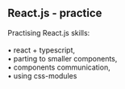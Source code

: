 ## React.js - practice

Practising React.js skills:\
\
• react + typescript,\
• parting to smaller components,\
• components communication,\
• using css-modules
